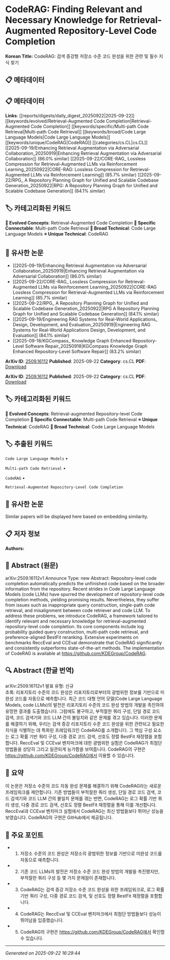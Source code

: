 # CodeRAG: Finding Relevant and Necessary Knowledge for Retrieval-Augmented Repository-Level Code Completion

**Korean Title:** CodeRAG: 검색 증강형 저장소 수준 코드 완성을 위한 관련 및 필수 지식 찾기

## 📋 메타데이터

## 📋 메타데이터

**Links**: [[reports/digests/daily_digest_20250922|2025-09-22]] [[keywords/evolved/Retrieval-Augmented Code Completion|Retrieval-Augmented Code Completion]] [[keywords/specific/Multi-path Code Retrieval|Multi-path Code Retrieval]] [[keywords/broad/Code Large Language Models|Code Large Language Models]] [[keywords/unique/CodeRAG|CodeRAG]] [[categories/cs.CL|cs.CL]] [[2025-09-19/Enhancing Retrieval Augmentation via Adversarial Collaboration_20250919|Enhancing Retrieval Augmentation via Adversarial Collaboration]] (86.0% similar) [[2025-09-22/CORE-RAG_ Lossless Compression for Retrieval-Augmented LLMs via Reinforcement Learning_20250922|CORE-RAG: Lossless Compression for Retrieval-Augmented LLMs via Reinforcement Learning]] (85.7% similar) [[2025-09-22/RPG_ A Repository Planning Graph for Unified and Scalable Codebase Generation_20250922|RPG: A Repository Planning Graph for Unified and Scalable Codebase Generation]] (84.1% similar)

## 🏷️ 카테고리화된 키워드
**🚀 Evolved Concepts**: Retrieval-Augmented Code Completion
**🔗 Specific Connectable**: Multi-path Code Retrieval
**🔬 Broad Technical**: Code Large Language Models
**⭐ Unique Technical**: CodeRAG
## 🔗 유사한 논문
- [[2025-09-19/Enhancing Retrieval Augmentation via Adversarial Collaboration_20250919|Enhancing Retrieval Augmentation via Adversarial Collaboration]] (86.0% similar)
- [[2025-09-22/CORE-RAG_ Lossless Compression for Retrieval-Augmented LLMs via Reinforcement Learning_20250922|CORE-RAG Lossless Compression for Retrieval-Augmented LLMs via Reinforcement Learning]] (85.7% similar)
- [[2025-09-22/RPG_ A Repository Planning Graph for Unified and Scalable Codebase Generation_20250922|RPG A Repository Planning Graph for Unified and Scalable Codebase Generation]] (84.1% similar)
- [[2025-09-19/Engineering RAG Systems for Real-World Applications_ Design, Development, and Evaluation_20250919|Engineering RAG Systems for Real-World Applications Design, Development, and Evaluation]] (84.1% similar)
- [[2025-09-18/KGCompass_ Knowledge Graph Enhanced Repository-Level Software Repair_20250918|KGCompass Knowledge Graph Enhanced Repository-Level Software Repair]] (83.2% similar)


**ArXiv ID**: [2509.16112](https://arxiv.org/abs/2509.16112)
**Published**: 2025-09-22
**Category**: cs.CL
**PDF**: [Download](https://arxiv.org/pdf/2509.16112.pdf)


**ArXiv ID**: [2509.16112](https://arxiv.org/abs/2509.16112)
**Published**: 2025-09-22
**Category**: cs.CL
**PDF**: [Download](https://arxiv.org/pdf/2509.16112.pdf)

## 🏷️ 카테고리화된 키워드
**🚀 Evolved Concepts**: Retrieval-augmented Repository-level Code Completion
**🔗 Specific Connectable**: Multi-path Code Retrieval
**⭐ Unique Technical**: CodeRAG
**🔬 Broad Technical**: Code Large Language Models

## 🏷️ 추출된 키워드



`Code Large Language Models` • 

`Multi-path Code Retrieval` • 

`CodeRAG` • 

`Retrieval-Augmented Repository-Level Code Completion`



## 🔗 유사한 논문

Similar papers will be displayed here based on embedding similarity.

## 📋 저자 정보

**Authors:** 

## 📄 Abstract (원문)

arXiv:2509.16112v1 Announce Type: new 
Abstract: Repository-level code completion automatically predicts the unfinished code based on the broader information from the repository. Recent strides in Code Large Language Models (code LLMs) have spurred the development of repository-level code completion methods, yielding promising results. Nevertheless, they suffer from issues such as inappropriate query construction, single-path code retrieval, and misalignment between code retriever and code LLM. To address these problems, we introduce CodeRAG, a framework tailored to identify relevant and necessary knowledge for retrieval-augmented repository-level code completion. Its core components include log probability guided query construction, multi-path code retrieval, and preference-aligned BestFit reranking. Extensive experiments on benchmarks ReccEval and CCEval demonstrate that CodeRAG significantly and consistently outperforms state-of-the-art methods. The implementation of CodeRAG is available at https://github.com/KDEGroup/CodeRAG.

## 🔍 Abstract (한글 번역)

arXiv:2509.16112v1 발표 유형: 신규  
초록: 리포지토리 수준의 코드 완성은 리포지토리로부터의 광범위한 정보를 기반으로 미완성 코드를 자동으로 예측합니다. 최근 코드 대형 언어 모델(Code Large Language Models, code LLMs)의 발전은 리포지토리 수준의 코드 완성 방법의 개발을 촉진하여 유망한 결과를 도출했습니다. 그럼에도 불구하고, 부적절한 쿼리 구성, 단일 경로 코드 검색, 코드 검색기와 코드 LLM 간의 불일치와 같은 문제를 겪고 있습니다. 이러한 문제를 해결하기 위해, 우리는 검색 증강 리포지토리 수준 코드 완성을 위한 관련되고 필요한 지식을 식별하는 데 특화된 프레임워크인 CodeRAG를 소개합니다. 그 핵심 구성 요소는 로그 확률 기반 쿼리 구성, 다중 경로 코드 검색, 선호도 정렬 BestFit 재정렬을 포함합니다. ReccEval 및 CCEval 벤치마크에 대한 광범위한 실험은 CodeRAG가 최첨단 방법들을 상당히 그리고 일관되게 능가함을 보여줍니다. CodeRAG의 구현은 https://github.com/KDEGroup/CodeRAG에서 이용할 수 있습니다.

## 📝 요약

이 논문은 저장소 수준의 코드 자동 완성 문제를 해결하기 위해 CodeRAG라는 새로운 프레임워크를 제안합니다. 기존 방법들이 부적절한 쿼리 생성, 단일 경로 코드 검색, 코드 검색기와 코드 LLM 간의 불일치 문제를 겪는 반면, CodeRAG는 로그 확률 기반 쿼리 생성, 다중 경로 코드 검색, 선호도 정렬 BestFit 재정렬을 통해 이를 개선합니다. ReccEval과 CCEval 벤치마크 실험에서 CodeRAG는 최신 방법들보다 뛰어난 성능을 보였습니다. CodeRAG의 구현은 GitHub에서 제공됩니다.

## 🎯 주요 포인트


- 1. 저장소 수준의 코드 완성은 저장소의 광범위한 정보를 기반으로 미완성 코드를 자동으로 예측합니다.

- 2. 기존 코드 LLMs의 발전은 저장소 수준 코드 완성 방법의 개발을 촉진했지만, 부적절한 쿼리 구성 등 몇 가지 문제점이 존재합니다.

- 3. CodeRAG는 검색 증강 저장소 수준 코드 완성을 위한 프레임워크로, 로그 확률 기반 쿼리 구성, 다중 경로 코드 검색, 및 선호도 정렬 BestFit 재정렬을 포함합니다.

- 4. CodeRAG는 ReccEval 및 CCEval 벤치마크에서 최첨단 방법들보다 성능이 뛰어남을 입증했습니다.

- 5. CodeRAG의 구현은 https://github.com/KDEGroup/CodeRAG에서 확인할 수 있습니다.


---

*Generated on 2025-09-22 16:29:44*